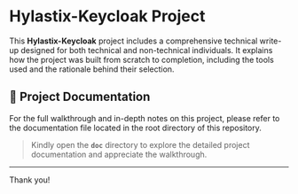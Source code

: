 # Hylastix-Keycloak Project

This **Hylastix-Keycloak** project includes a comprehensive technical write-up designed for both technical and non-technical individuals. It explains how the project was built from scratch to completion, including the tools used and the rationale behind their selection.

## 📄 Project Documentation

For the full walkthrough and in-depth notes on this project, please refer to the documentation file located in the root directory of this repository.

> Kindly open the **`doc`** directory to explore the detailed project documentation and appreciate the walkthrough.

---

Thank you!
